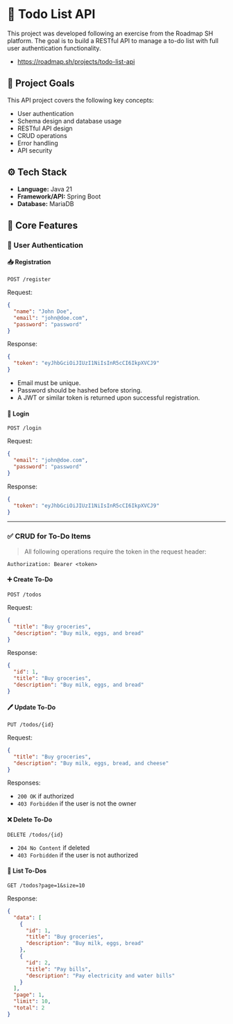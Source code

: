 
# 📝 Todo List API

This project was developed following an exercise from the Roadmap SH platform. The goal is to build a RESTful API to manage a to-do list with full user authentication functionality.

- https://roadmap.sh/projects/todo-list-api

## 🎯 Project Goals

This API project covers the following key concepts:

- User authentication
- Schema design and database usage
- RESTful API design
- CRUD operations
- Error handling
- API security

## ⚙️ Tech Stack

- **Language:** Java 21
- **Framework/API:** Spring Boot
- **Database:** MariaDB

## 📌 Core Features

### 👤 User Authentication

#### 📥 Registration

`POST /register`

Request:

```json
{
  "name": "John Doe",
  "email": "john@doe.com",
  "password": "password"
}
```

Response:

```json
{
  "token": "eyJhbGciOiJIUzI1NiIsInR5cCI6IkpXVCJ9"
}
```

- Email must be unique.
- Password should be hashed before storing.
- A JWT or similar token is returned upon successful registration.

#### 🔐 Login

`POST /login`

Request:

```json
{
  "email": "john@doe.com",
  "password": "password"
}
```

Response:

```json
{
  "token": "eyJhbGciOiJIUzI1NiIsInR5cCI6IkpXVCJ9"
}
```

---

### ✅ CRUD for To-Do Items

> All following operations require the token in the request header:
```
Authorization: Bearer <token>
```

#### ➕ Create To-Do

`POST /todos`

Request:

```json
{
  "title": "Buy groceries",
  "description": "Buy milk, eggs, and bread"
}
```

Response:

```json
{
  "id": 1,
  "title": "Buy groceries",
  "description": "Buy milk, eggs, and bread"
}
```

#### 🖊️ Update To-Do

`PUT /todos/{id}`

Request:

```json
{
  "title": "Buy groceries",
  "description": "Buy milk, eggs, bread, and cheese"
}
```

Responses:
- `200 OK` if authorized
- `403 Forbidden` if the user is not the owner

#### ❌ Delete To-Do

`DELETE /todos/{id}`

- `204 No Content` if deleted
- `403 Forbidden` if the user is not authorized

#### 📄 List To-Dos

`GET /todos?page=1&size=10`

Response:

```json
{
  "data": [
    {
      "id": 1,
      "title": "Buy groceries",
      "description": "Buy milk, eggs, bread"
    },
    {
      "id": 2,
      "title": "Pay bills",
      "description": "Pay electricity and water bills"
    }
  ],
  "page": 1,
  "limit": 10,
  "total": 2
}
```
